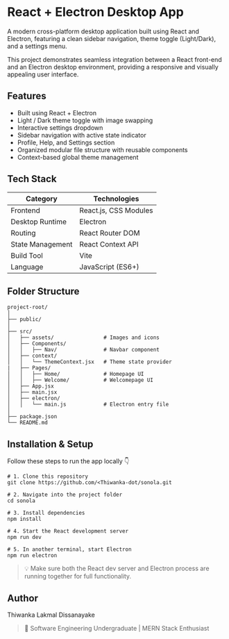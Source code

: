 # React + Electron Desktop App

A modern cross-platform desktop application built using React and Electron, featuring a clean sidebar navigation, theme toggle (Light/Dark), and a settings menu.

This project demonstrates seamless integration between a React front-end and an Electron desktop environment, providing a responsive and visually appealing user interface.

## Features
- Built using React + Electron
- Light / Dark theme toggle with image swapping
- Interactive settings dropdown
- Sidebar navigation with active state indicator
- Profile, Help, and Settings section
- Organized modular file structure with reusable components
- Context-based global theme management

## Tech Stack
| Category |	Technologies |
|---|---|
| Frontend | React.js, CSS Modules |
| Desktop Runtime | Electron |
| Routing	| React Router DOM |
| State Management | React Context API |
| Build Tool | Vite |
| Language | JavaScript (ES6+) |

## Folder Structure
```
project-root/
│
├── public/
│
├── src/
│   ├── assets/                # Images and icons
│   ├── Components/
│   │   ├── Nav/               # Navbar component
│   ├── context/
│   │   └── ThemeContext.jsx   # Theme state provider
|   ├── Pages/
│   │   ├── Home/              # Homepage UI
│   │   ├── Welcome/           # Welcomepage UI
│   ├── App.jsx
│   ├── main.jsx
│   ├── electron/
│   │   └── main.js            # Electron entry file
│
├── package.json
└── README.md
```

## Installation & Setup
Follow these steps to run the app locally 👇
```
# 1. Clone this repository
git clone https://github.com/<Thiwanka-dot/sonola.git

# 2. Navigate into the project folder
cd sonola

# 3. Install dependencies
npm install

# 4. Start the React development server
npm run dev

# 5. In another terminal, start Electron
npm run electron
```

>💡 Make sure both the React dev server and Electron process are running together for full functionality.

## Author

Thiwanka Lakmal Dissanayake
>📍 Software Engineering Undergraduate | MERN Stack Enthusiast
